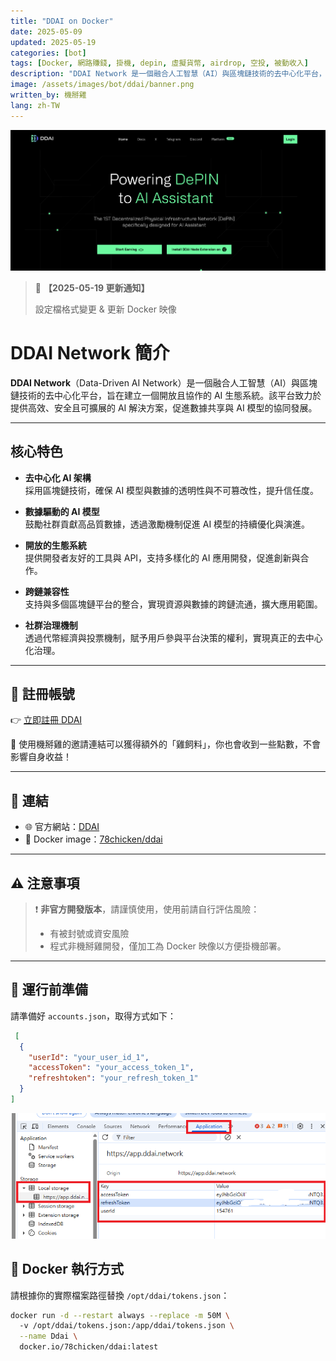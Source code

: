 ```yaml
---
title: "DDAI on Docker"
date: 2025-05-09
updated: 2025-05-19
categories: [bot]
tags: [Docker, 網路賺錢, 掛機, depin, 虛擬貨幣, airdrop, 空投, 被動收入]
description: "DDAI Network 是一個融合人工智慧（AI）與區塊鏈技術的去中心化平台，旨在建立一個開放且協作的 AI 生態系統。該平台致力於提供高效、安全且可擴展的 AI 解決方案，促進數據共享與 AI 模型的協同發展"
image: /assets/images/bot/ddai/banner.png
written_by: 機掰雞
lang: zh-TW
---
```

![DDAI 封面圖](/assets/images/bot/ddai/banner.png)
> 📢 **【2025-05-19 更新通知】**
>
> 設定檔格式變更 & 更新 Docker 映像  
 
# DDAI Network 簡介

**DDAI Network**（Data-Driven AI Network）是一個融合人工智慧（AI）與區塊鏈技術的去中心化平台，旨在建立一個開放且協作的 AI 生態系統。該平台致力於提供高效、安全且可擴展的 AI 解決方案，促進數據共享與 AI 模型的協同發展。

---

## 核心特色

- **去中心化 AI 架構**  
  採用區塊鏈技術，確保 AI 模型與數據的透明性與不可篡改性，提升信任度。

- **數據驅動的 AI 模型**  
  鼓勵社群貢獻高品質數據，透過激勵機制促進 AI 模型的持續優化與演進。

- **開放的生態系統**  
  提供開發者友好的工具與 API，支持多樣化的 AI 應用開發，促進創新與合作。

- **跨鏈兼容性**  
  支持與多個區塊鏈平台的整合，實現資源與數據的跨鏈流通，擴大應用範圍。

- **社群治理機制**  
  透過代幣經濟與投票機制，賦予用戶參與平台決策的權利，實現真正的去中心化治理。

---
## 📝 註冊帳號

👉 [立即註冊 DDAI](https://app.ddai.network/register?ref=DvhavEgM)

🎉 使用機掰雞的邀請連結可以獲得額外的「雞飼料」，你也會收到一些點數，不會影響自身收益！

---
## 🔗 連結

- 🌐 官方網站：[DDAI](https://ddai.network/)
- 🐳 Docker image：[78chicken/ddai](https://hub.docker.com/r/78chicken/ddai)

--- 

## ⚠️ 注意事項

> ❗ **非官方開發版本**，請謹慎使用，使用前請自行評估風險：
> - 有被封號或資安風險
> - 程式非機掰雞開發，僅加工為 Docker 映像以方便掛機部署。

---

## 📁 運行前準備
請準備好 `accounts.json`，取得方式如下：
```json
 [
  {
    "userId": "your_user_id_1",
    "accessToken": "your_access_token_1",
    "refreshtoken": "your_refresh_token_1"
  }
]

```
![DDAI token](/assets/images/bot/ddai/img_1.png)
## 🐳 Docker 執行方式

請根據你的實際檔案路徑替換 `/opt/ddai/tokens.json`：
```bash
docker run -d --restart always --replace -m 50M \  
  -v /opt/ddai/tokens.json:/app/ddai/tokens.json \
  --name Ddai \
  docker.io/78chicken/ddai:latest
```

